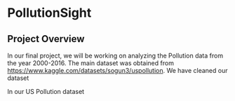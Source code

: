 # PollutionSight

## Project Overview
In our final project, we will be working on analyzing the Pollution data from the year 2000-2016. The main dataset was obtained from https://www.kaggle.com/datasets/sogun3/uspollution. We have cleaned our dataset 


In our US Pollution dataset

